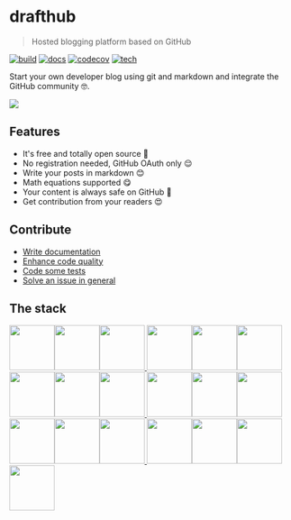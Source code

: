 # drafthub
> Hosted blogging platform based on GitHub

[![build](https://img.shields.io/github/workflow/status/drafthub/drafthub/CI)](https://github.com/drafthub/drafthub/actions)
[![docs](https://readthedocs.org/projects/drafthub/badge/?version=latest)](https://drafthub.readthedocs.io/en/latest/?badge=latest)
[![codecov](https://codecov.io/gh/drafthub/drafthub/branch/master/graph/badge.svg)](https://codecov.io/gh/drafthub/drafthub/)
[![tech](http://img.shields.io/badge/tech-stack-0690fa.svg?style=flat)](https://stackshare.io/felipelincoln/my-stack)

Start your own developer blog using git and markdown and integrate the GitHub community :nerd_face:.

[![](https://i.ibb.co/McvBBRT/drafthub-1.png)](https://drafthub.herokuapp.com)

## Features
- It's free and totally open source :thinking:
- No registration needed, GitHub OAuth only :relieved:
- Write your posts in markdown :blush:
- Math equations supported :yum:
- Your content is always safe on GitHub :smiling_face_with_three_hearts:
- Get contribution from your readers :heart_eyes:

## Contribute
- [Write documentation](#)
- [Enhance code quality](#)
- [Code some tests](#)
- [Solve an issue in general](#)

## The stack
[<img src="https://img.stackshare.io/service/1052/YMxUfyWf.png" height="80px"><img src="https://img.stackshare.io/service/993/pUBY5pVj.png" height="80px"><img src="https://img.stackshare.io/service/1101/C9QJ7V3X.png" height="80px">
<img src="https://img.stackshare.io/service/2538/kEpgHiC9.png" height="80px"><img src="https://img.stackshare.io/service/1028/ASOhU5xJ.png" height="80px"><img src="https://img.stackshare.io/service/994/4aGjtNQv.png" height="80px">
<img src="https://img.stackshare.io/service/133/3wgIDj3j.png" height="80px"><img src="https://img.stackshare.io/service/1147/markdown.png" height="80px"><img src="https://img.stackshare.io/service/1091/gunicorn.png" height="80px">
<img src="https://img.stackshare.io/service/1598/TtqoAo1V.png" height="80px"><img src="https://img.stackshare.io/service/384/OhsWgbsr.png" height="80px"><img src="https://img.stackshare.io/service/27/sBsvBbjY.png" height="80px">
<img src="https://img.stackshare.io/service/1046/git.png" height="80px"><img src="https://img.stackshare.io/service/586/n4u37v9t_400x400.png" height="80px"><img src="https://img.stackshare.io/service/3136/docker-compose.png" height="80px">
<img src="https://img.stackshare.io/service/2673/Codecov_Mark_Circle_Pink.png" height="80px"><img src="https://img.stackshare.io/service/4837/py.jpg" height="80px"><img src="https://img.stackshare.io/service/3244/1_Mr1Fy00XjPGNf1Kkp_hWtw_2x.png" height="80px"><img src="https://img.stackshare.io/service/109/-CvHThPk_400x400.jpg" height="80px">](https://stackshare.io/drafthub/drafthub)

